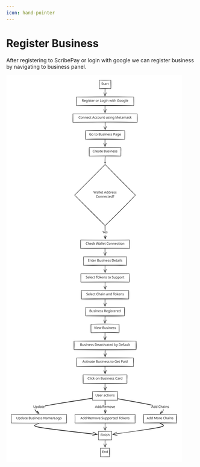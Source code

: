 ```yaml
---
icon: hand-pointer
---
```


# Register Business

After registering to ScribePay or login with google we can register business by navigating to business panel.

<img src="../.gitbook/assets/file.excalidraw (2).svg" alt="" class="gitbook-drawing">
